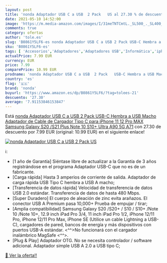 ```yaml
---
layout: post
title: 'nonda Adaptador USB C a USB  2 Pack   US al 27.30 % de descuento'
date: 2021-05-10 14:52:00
image: 'https://m.media-amazon.com/images/I/31meTNTCmtL._SL500_._SL400_.jpg'
comments: true
category: ofertas
author: 'tole.es'
slug: 'B0861Y5LF6-es nonda Adaptador USB C a USB 2 Pack USB-C Hembra a USB...'
sku: 'B0861Y5LF6-es'
tags: [ 'Accesorios','Adaptadores','Adaptadores USB','Informática','iphone','nonda', ]
actualPrice: 7.99 EUR
currency: EUR
price: 7.99
comparePrice: 10.99 EUR
prodname: 'nonda Adaptador USB C a USB  2 Pack   USB-C Hembra a USB Macho  Adaptador de Cable de Cargador Tipo C para iPhone 11 12 Pro MAX  Samsung Galaxy S20 /S21 Plus Note 10 S10+ Ultra A90 5G A71'
country: 'es'
flag: '🇪🇸'
brand: 'nonda'
buyurl: 'https://www.amazon.es/dp/B0861Y5LF6/?tag=tolees-21'
descuento: '27.30'
average: '7.91153846153847'
---
```


Está [nonda Adaptador USB C a USB  2 Pack   USB-C Hembra a USB Macho  Adaptador de Cable de Cargador Tipo C para iPhone 11 12 Pro MAX  Samsung Galaxy S20 /S21 Plus Note 10 S10+ Ultra A90 5G A71](https://www.amazon.es/dp/B0861Y5LF6/?tag=tolees-21) con 27.30 de descuento por 7.99 EUR (original: 10.99 EUR) en el siguiente enlace!

[![nonda Adaptador USB C a USB  2 Pack   US](https://m.media-amazon.com/images/I/31meTNTCmtL._SL500_._SL400_.jpg)](https://www.amazon.es/dp/B0861Y5LF6/?tag=tolees-21)

ℹ️:

- [1 año de Garantía] Siéntase libre de actualizar a la Garantía de 3 años registrándose en el programa Adaptador USB-C que no es de un fabricante.
- [Carga rápida] Hasta 3 amperios de corriente de salida. Adaptador de carga rápida USB Tipo C hembra a USB A macho;
- [Transferencia de datos rápida] Velocidad de transferencia de datos USB 2.0 estándar. Transferencia de datos de hasta 480 Mbps.
- [Super Duradero] El cuerpo de aleación de zinc evita arañazos. El conector USB A Premium pasa 10,000+ Prueba de empujar / tirar;
- [Amplia compatibilidad] Samsung Galaxy S20 /S20+ / S10 / S10+ /Note 10 /Note 10+, 12.9 inch iPad Pro 3/4, 11 inch iPad Pro 1/2, iPhone 12/11 Pro, iPhone 12/11 Pro Max, iPhone SE (Utilice un cable Lightning a USB-C), cargadores de pared, bancos de energía y más dispositivos con puertos USB-A estándar. <^^>No funcionará con el cargador inalámbrico MagSafe <^^>.
- [Plug & Play] Adaptador OTG. No se necesita controlador / software adicional. Adaptador simple USB A 2.0 a USB tipo C;

[🛒 Ver la oferta!!](https://www.amazon.es/dp/B0861Y5LF6/?tag=tolees-21)
